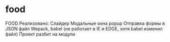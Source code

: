 # food
FOOD
Реализовано:
Слайдер
Модальные окна popup
Отправка формы в JSON файл
Wepack, babel (не работает в IE и EDGE, хотя babel изменил файл)
Проект разбит на модули

